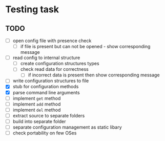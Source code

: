 # Testing task

## TODO

- [ ] open config file with presence check
  - [ ] if file is present but can not be opened - show corresponding message
- [ ] read config to internal structure
  - [ ] create configuration structures types
  - [ ] check read data for correctness
    - [ ] if incorrect data is present then show corresponding message
- [ ] write configuration structures to file
- [x] stub for configuration methods
- [x] parse command line arguments
- [ ] implement `get` method
- [ ] implement `add` method
- [ ] implement `del` method
- [ ] extract source to separate folders
- [ ] build into separate folder
- [ ] separate configuration management as static libary
- [ ] check portability on few OSes
